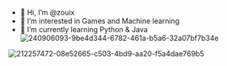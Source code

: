 - 👋 Hi, I’m @zouix
- 👀 I’m interested in Games and Machine learning
- 🌱 I’m currently learning Python & Java
  ![240906093-9be4d344-6782-461a-b5a6-32a07bf7b34e](https://github.com/user-attachments/assets/0136dfc9-7d23-4bfe-a5a2-b6faaa32c920)

![212257472-08e52665-c503-4bd9-aa20-f5a4dae769b5](https://github.com/user-attachments/assets/5c08756c-66cc-402b-b29a-58a224f0f115)
